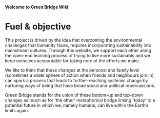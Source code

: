 **Welcome to Green Bridge Wiki**

# Fuel & objective

This project is driven by the idea that overcoming the environmental challenges that humanity faces, requires incorporating sustainability into mainstream cultures. Through this website, we support each other along the open-end learning process of trying to live more sustainably and we keep ourselves accountable for taking note of the efforts we make. 

We like to think that these changes at the personal and family level (sometimes a wider sphere of action when friends and neighbours join in), can spark a process that leads to further-reaching systemic change by nurturing ways of being that have broad social and political repercussions. 

Green Bridge stands for the union of these bottom-up and top-down changes as much as for 'the other' metaphorical bridge linking 'today' to a potential future in which we, namely humans, can live within the Earth’s limits again.
